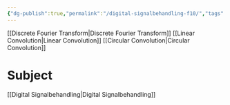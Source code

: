 ```yaml
---
{"dg-publish":true,"permalink":"/digital-signalbehandling-f10/","tags":["föreläsning","digitalsignalbehandling"]}
---
```




[[Discrete Fourier Transform\|Discrete Fourier Transform]]
[[Linear Convolution\|Linear Convolution]]
[[Circular Convolution\|Circular Convolution]]


# Subject
[[Digital Signalbehandling\|Digital Signalbehandling]]
